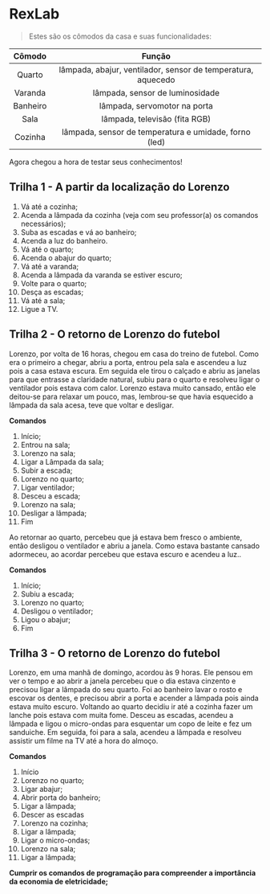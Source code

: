 # RexLab

> Estes são os cômodos da casa e suas funcionalidades:

Cômodo | Função 
:---: | :---: 
Quarto | lâmpada, abajur, ventilador, sensor de temperatura, aquecedo
Varanda | lâmpada, sensor de luminosidade 
Banheiro | lâmpada, servomotor na porta 
Sala | lâmpada, televisão (fita RGB) 
Cozinha | lâmpada, sensor de temperatura e umidade, forno (led) 

 Agora chegou a hora de testar seus conhecimentos!
 
 ## Trilha 1 - A partir da localização do Lorenzo
 
1. Vá até a cozinha;
1. Acenda a lâmpada da cozinha (veja com seu professor(a) os comandos necessários);
3. Suba as escadas e vá ao banheiro;
4. Acenda a luz do banheiro.
5. Vá até o quarto;
6. Acenda o abajur do quarto;
7. Vá até a varanda;
8. Acenda a lâmpada da varanda se estiver escuro;
9. Volte para o quarto;
10. Desça as escadas;
11. Vá até a sala;
12. Ligue a TV.

## Trilha 2 - O retorno de Lorenzo do futebol

Lorenzo, por volta de 16 horas, chegou em casa do treino de futebol. Como era o primeiro a chegar, abriu a porta, entrou pela sala e ascendeu a luz pois a casa 
estava escura. Em seguida ele tirou o calçado e abriu as janelas para que entrasse a claridade natural, subiu para o quarto e resolveu ligar o ventilador pois estava com calor. Lorenzo estava muito cansado, então ele deitou-se para relaxar um pouco, mas, lembrou-se que havia esquecido a lâmpada da sala acesa, teve que voltar e desligar.

**Comandos**

1. Início;
2. Entrou na sala;
3. Lorenzo na sala;
4. Ligar a Lâmpada da sala;
5. Subir a escada;
6. Lorenzo no quarto;
7. Ligar ventilador;
8. Desceu a escada;
9. Lorenzo na sala;
10. Desligar a lâmpada;
11. Fim

Ao retornar ao quarto, percebeu que já estava bem fresco o ambiente, então desligou o ventilador e abriu a janela. Como estava bastante cansado adormeceu, ao acordar percebeu que estava escuro e acendeu a luz..

**Comandos**
1. Início;
2. Subiu a escada;
3. Lorenzo no quarto;
4. Desligou o ventilador;
5. Ligou o abajur;
6. Fim

## Trilha 3 - O retorno de Lorenzo do futebol

Lorenzo, em uma manhã de domingo, acordou às 9 horas. Ele pensou em ver o tempo e ao abrir a janela percebeu que o dia estava cinzento e precisou ligar a lâmpada do seu quarto. Foi ao banheiro lavar o rosto e escovar os dentes, e precisou abrir a porta e acender a lâmpada pois ainda estava muito escuro. Voltando ao quarto decidiu ir até a cozinha fazer um lanche pois estava com muita fome. Desceu as escadas, acendeu a lâmpada e ligou o micro-ondas para esquentar um copo de leite e fez um sanduiche. Em seguida, foi para a sala, acendeu a lâmpada e resolveu assistir um filme na TV até a hora do almoço.

**Comandos**
1. Início
2. Lorenzo no quarto;
3. Ligar abajur;
4. Abrir porta do banheiro;
5. Ligar a lâmpada;
6. Descer as escadas
7. Lorenzo na cozinha;
8. Ligar a lâmpada;
9. Ligar o micro-ondas;
10. Lorenzo na sala;
11. Ligar a lâmpada;

**Cumprir os comandos de programação para compreender a importância da economia de eletricidade;**

















